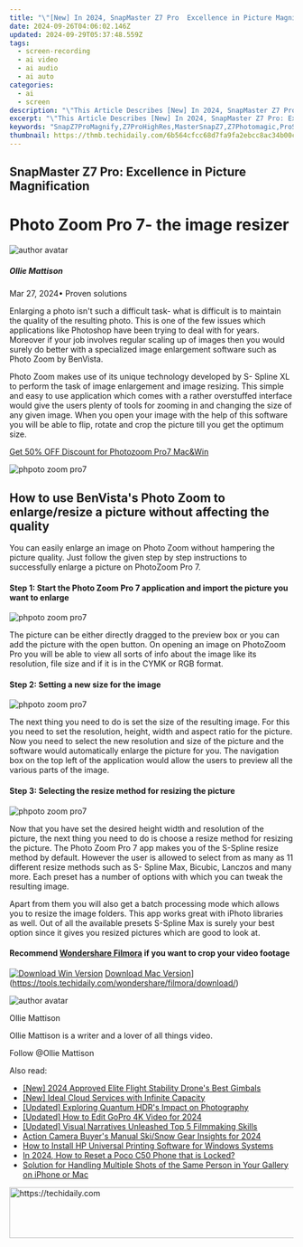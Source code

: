 ```yaml
---
title: "\"[New] In 2024, SnapMaster Z7 Pro  Excellence in Picture Magnification\""
date: 2024-09-26T04:06:02.146Z
updated: 2024-09-29T05:37:48.559Z
tags: 
  - screen-recording
  - ai video
  - ai audio
  - ai auto
categories: 
  - ai
  - screen
description: "\"This Article Describes [New] In 2024, SnapMaster Z7 Pro: Excellence in Picture Magnification\""
excerpt: "\"This Article Describes [New] In 2024, SnapMaster Z7 Pro: Excellence in Picture Magnification\""
keywords: "SnapZ7ProMagnify,Z7ProHighRes,MasterSnapZ7,Z7Photomagic,ProSnapZ7View,MagnifiedSnapZ7,Z7PictureProX"
thumbnail: https://thmb.techidaily.com/6b564cfcc68d7fa9fa2ebcc8ac34b00c6e2d610d2ee82b6185002beb469144e3.jpg
---
```


## SnapMaster Z7 Pro: Excellence in Picture Magnification

# Photo Zoom Pro 7- the image resizer

![author avatar](https://images.wondershare.com/filmora/article-images/ollie-mattison.jpg)

##### Ollie Mattison

 Mar 27, 2024• Proven solutions

 Enlarging a photo isn't such a difficult task- what is difficult is to maintain the quality of the resulting photo. This is one of the few issues which applications like Photoshop have been trying to deal with for years. Moreover if your job involves regular scaling up of images then you would surely do better with a specialized image enlargement software such as Photo Zoom by BenVista.

 Photo Zoom makes use of its unique technology developed by S- Spline XL to perform the task of image enlargement and image resizing. This simple and easy to use application which comes with a rather overstuffed interface would give the users plenty of tools for zooming in and changing the size of any given image. When you open your image with the help of this software you will be able to flip, rotate and crop the picture till you get the optimum size.

[Get 50% OFF Discount for Photozoom Pro7 Mac&Win](https://secure.avangate.com/order/checkout.php?PRODS=4705137&QTY=1&CART=1&CARD=1&COUPON=wondershare-50-off&AFFILIATE=93737)

![phpoto zoom pro7](https://images.wondershare.com/filmora/article-images/photozoom-pro7-screenshot.jpg)

## How to use BenVista's Photo Zoom to enlarge/resize a picture without affecting the quality

 You can easily enlarge an image on Photo Zoom without hampering the picture quality. Just follow the given step by step instructions to successfully enlarge a picture on PhotoZoom Pro 7.

#### Step 1: Start the Photo Zoom Pro 7 application and import the picture you want to enlarge

![phpoto zoom pro7](https://images.wondershare.com/filmora/article-images/photozomm-pro7-step1.jpg)

 The picture can be either directly dragged to the preview box or you can add the picture with the open button. On opening an image on PhotoZoom Pro you will be able to view all sorts of info about the image like its resolution, file size and if it is in the CYMK or RGB format.

#### Step 2: Setting a new size for the image

![phpoto zoom pro7](https://images.wondershare.com/filmora/article-images/photozomm-pro7-step2.jpg)

 The next thing you need to do is set the size of the resulting image. For this you need to set the resolution, height, width and aspect ratio for the picture. Now you need to select the new resolution and size of the picture and the software would automatically enlarge the picture for you. The navigation box on the top left of the application would allow the users to preview all the various parts of the image.

#### Step 3: Selecting the resize method for resizing the picture

![phpoto zoom pro7](https://images.wondershare.com/filmora/article-images/photozomm-pro7-step3.jpg)

 Now that you have set the desired height width and resolution of the picture, the next thing you need to do is choose a resize method for resizing the picture. The Photo Zoom Pro 7 app makes you of the S-Spline resize method by default. However the user is allowed to select from as many as 11 different resize methods such as S- Spline Max, Bicubic, Lanczos and many more. Each preset has a number of options with which you can tweak the resulting image.

 Apart from them you will also get a batch processing mode which allows you to resize the image folders. This app works great with iPhoto libraries as well. Out of all the available presets S-Spline Max is surely your best option since it gives you resized pictures which are good to look at.

#### Recommend [Wondershare Filmora](https://tools.techidaily.com/wondershare/filmora/download/) if you want to crop your video footage

[![Download Win Version](https://images.wondershare.com/filmora/guide/download-btn-win.jpg)](https://tools.techidaily.com/wondershare/filmora/download/) [Download Mac Version](https://images.wondershare.com/filmora/guide/download-btn-mac.jpg)](https://tools.techidaily.com/wondershare/filmora/download/)

![author avatar](https://images.wondershare.com/filmora/article-images/ollie-mattison.jpg)

Ollie Mattison

Ollie Mattison is a writer and a lover of all things video.

Follow @Ollie Mattison


<ins class="adsbygoogle"
     style="display:block"
     data-ad-format="autorelaxed"
     data-ad-client="ca-pub-7571918770474297"
     data-ad-slot="1223367746"></ins>



<ins class="adsbygoogle"
     style="display:block"
     data-ad-client="ca-pub-7571918770474297"
     data-ad-slot="8358498916"
     data-ad-format="auto"
     data-full-width-responsive="true"></ins>


<span class="atpl-alsoreadstyle">Also read:</span>
<div><ul>
<li><a href="https://fox-access.techidaily.com/new-2024-approved-elite-flight-stability-drones-best-gimbals/"><u>[New] 2024 Approved Elite Flight Stability Drone's Best Gimbals</u></a></li>
<li><a href="https://some-knowledge.techidaily.com/new-ideal-cloud-services-with-infinite-capacity/"><u>[New] Ideal Cloud Services with Infinite Capacity</u></a></li>
<li><a href="https://fox-access.techidaily.com/updated-exploring-quantum-hdrs-impact-on-photography/"><u>[Updated] Exploring Quantum HDR's Impact on Photography</u></a></li>
<li><a href="https://vp-tips.techidaily.com/updated-how-to-edit-gopro-4k-video-for-2024/"><u>[Updated] How to Edit GoPro 4K Video for 2024</u></a></li>
<li><a href="https://fox-access.techidaily.com/updated-visual-narratives-unleashed-top-5-filmmaking-skills/"><u>[Updated] Visual Narratives Unleashed Top 5 Filmmaking Skills</u></a></li>
<li><a href="https://fox-access.techidaily.com/action-camera-buyers-manual-skisnow-gear-insights-for-2024/"><u>Action Camera Buyer's Manual Ski/Snow Gear Insights for 2024</u></a></li>
<li><a href="https://win-amazing.techidaily.com/how-to-install-hp-universal-printing-software-for-windows-systems/"><u>How to Install HP Universal Printing Software for Windows Systems</u></a></li>
<li><a href="https://easy-unlock-android.techidaily.com/in-2024-how-to-reset-a-poco-c50-phone-that-is-locked-by-drfone-android/"><u>In 2024, How to Reset a Poco C50 Phone that is Locked?</u></a></li>
<li><a href="https://fox-that.techidaily.com/solution-for-handling-multiple-shots-of-the-same-person-in-your-gallery-on-iphone-or-mac/"><u>Solution for Handling Multiple Shots of the Same Person in Your Gallery on iPhone or Mac</u></a></li>
</ul></div>

<!-- affiliate ads begin -->
<a href="https://ephamedtechinc.pxf.io/c/5597632/2123509/26400" target="_top" id="2123509">
  <img src="//a.impactradius-go.com/display-ad/26400-2123509" border="0" alt="https://techidaily.com" width="728" height="90"/>
</a>
<img height="0" width="0" src="https://ephamedtechinc.pxf.io/i/5597632/2123509/26400" style="position:absolute;visibility:hidden;" border="0" />
<!-- affiliate ads end -->

